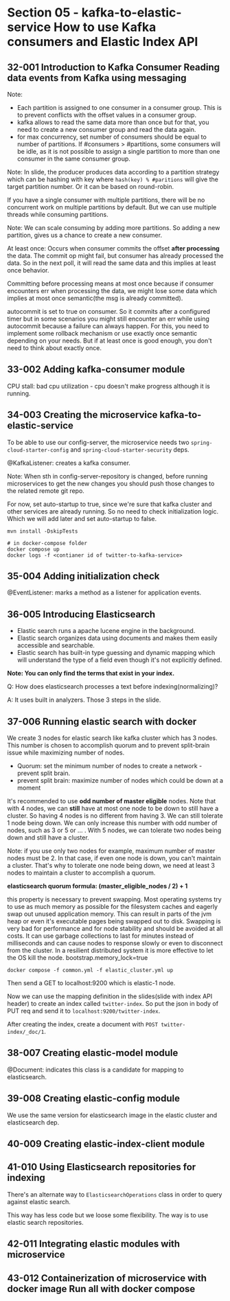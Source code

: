 # Section 05 - kafka-to-elastic-service  How to use Kafka consumers and Elastic Index API
## 32-001 Introduction to Kafka Consumer Reading data events from Kafka using messaging
Note:
- Each partition is assigned to one consumer in a consumer group. This is to prevent conflicts with the offset values in a consumer group.
- kafka allows to read the same data more than once but for that, you need to create a new consumer group and read the data again. 
- for max concurrency, set number of consumers should be equal to number of partitions. If #consumers > #partitions, some consumers will be idle, as
it is not possible to assign a single partition to more than one consumer in the same consumer group.

Note: In slide, the producer produces data according to a partition strategy which can be hashing with key where `hash(key) % #paritions` will
give the target partition number. Or it can be based on round-robin.

If you have a single consumer with multiple partitions, there will be no concurrent work on multiple partitions by default. But we can use
multiple threads while consuming partitions.

Note: We can scale consuming by adding more partitions. So adding a new partition, gives us a chance to create a new consumer.

At least once: Occurs when consumer commits the offset **after processing** the data. The commit op might fail, but consumer has already processed the data.
So in the next poll, it will read the same data and this implies at least once behavior.

Committing before processing means at most once because if consumer encounters err when processing the data, we might lose some data which
implies at most once semantic(the msg is already committed).

autocommit is set to true on consumer. So it commits after a configured timer but in some scenarios you might still encounter an err
while using autocommit because a failure can always happen. For this, you need to implement some rollback mechanism or use exactly once
semantic depending on your needs. But if at least once is good enough, you don't need to think about exactly once.

## 33-002 Adding kafka-consumer module
CPU stall: bad cpu utilization - cpu doesn't make progress although it is running.

## 34-003 Creating the microservice kafka-to-elastic-service
To be able to use our config-server, the microservice needs two `spring-cloud-starter-config` and `spring-cloud-starter-security` deps.

@KafkaListener: creates a kafka consumer.

Note: When sth in config-server-repository is changed, before running microservices to get the new changes you should push those changes to the
related remote git repo.

For now, set auto-startup to true, since we're sure that kafka cluster and other services are already running. So no need to
check initialization logic. Which we will add later and set auto-startup to false.

```shell
mvn install -DskipTests

# in docker-compose folder
docker compose up
docker logs -f <contianer id of twitter-to-kafka-service>
```

## 35-004 Adding initialization check
@EventListener: marks a method as a listener for application events.

## 36-005 Introducing Elasticsearch
- Elastic search runs a apache lucene engine in the background.
- Elastic search organizes data using documents and makes them easily accessible and searchable.
- Elastic search has built-in type guessing and dynamic mapping which will understand the type of a field even though it's not explicitly
defined.

**Note: You can only find the terms that exist in your index.**

Q: How does elasticsearch processes a text before indexing(normalizing)?

A: It uses built in analyzers. Those 3 steps in the slide.

## 37-006 Running elastic search with docker
We create 3 nodes for elastic search like kafka cluster which has 3 nodes. This number is chosen to accomplish quorum and to prevent
split-brain issue while maximizing number of nodes.

- Quorum: set the minimum number of nodes to create a network - prevent split brain.
- prevent split brain: maximize number of nodes which could be down at a moment

It's recommended to use **odd number of master eligible** nodes. Note that with 4 nodes, we can **still** have at most one node to be down
to still have a cluster. So having 4 nodes is no different from having 3. We can still tolerate 1 node being down.
We can only increase this number with odd number of nodes, such as 3 or 5 or ... . With 5 nodes, we can tolerate two nodes being down
and still have a cluster.

Note: if you use only two nodes for example, maximum number of master nodes must be 2. In that case, if even one node is down,
you can't maintain a cluster. That's why to tolerate one node being down, we need at least 3 nodes to maintain a cluster to accomplish 
a quorum.

**elasticsearch quorum formula: (master_eligible_nodes / 2) + 1**

this property is necessary to prevent swapping. Most operating systems try to use as much memory as possible for
the filesystem caches and eagerly swap out unused application memory. This can result in parts of the jvm heap or even
it's executable pages being swapped out to disk. Swapping is very bad for performance and for node stability and
should be avoided at all costs. It can use garbage collections to last for minutes instead of milliseconds and can
cause nodes to response slowly or even to disconnect from the cluster.
In a resilient distributed system it is more effective to let the OS kill the node. bootstrap.memory_lock=true

  
```shell
docker compose -f common.yml -f elastic_cluster.yml up
```
Then send a GET to localhost:9200 which is elastic-1 node.

Now we can use the mapping definition in the slides(slide with index API header) to create an index called `twitter-index`.
So put the json in body of PUT req and send it to `localhost:9200/twitter-index`.

After creating the index, create a document with `POST twitter-index/_doc/1`.

## 38-007 Creating elastic-model module
@Document: indicates this class is a candidate for mapping to elasticsearch.

## 39-008 Creating elastic-config module
We use the same version for elasticsearch image in the elastic cluster and elasticsearch dep.

## 40-009 Creating elastic-index-client module
## 41-010 Using Elasticsearch repositories for indexing
There's an alternate way to `ElasticsearchOperations` class in order to query against elastic search.

This way has less code but we loose some flexibility. The way is to use elastic search repositories.

## 42-011 Integrating elastic modules with microservice
## 43-012 Containerization of microservice with docker image Run all with docker compose
